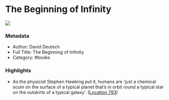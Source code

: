 # The Beginning of Infinity

![](https://images-na.ssl-images-amazon.com/images/I/51ZFmRLeKLL._SL200_.jpg)

### Metadata

- Author: David Deutsch
- Full Title: The Beginning of Infinity
- Category: #books

### Highlights

- As the physicist Stephen Hawking put it, humans are ‘just a chemical scum on the surface of a typical planet that’s in orbit round a typical star on the outskirts of a typical galaxy’. ([Location 793](https://readwise.io/to_kindle?action=open&asin=B005DXR5ZC&location=793))
